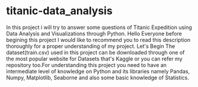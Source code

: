 # titanic-data_analysis
In this project i will try to answer some questions of Titanic Expedition using Data Analysis and Visualizations through Python.
Hello Everyone before begining this project I would like to recommend you to read this description thoroughly for a proper understanding of my project.
Let's Begin 
The dataset(train.csv) used in this project can be downloaded through one of the most popular website for Datasets that's Kaggle or you can refer my repository too.For understanding this project you need to have an intermediate level of knowledge on Python and its libraries namely Pandas, Numpy, Matplotlib, Seaborne and also some basic knowledge of Statistics.
